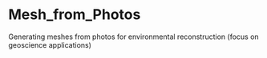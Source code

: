 # Mesh_from_Photos
Generating meshes from photos for environmental reconstruction (focus on geoscience applications)
